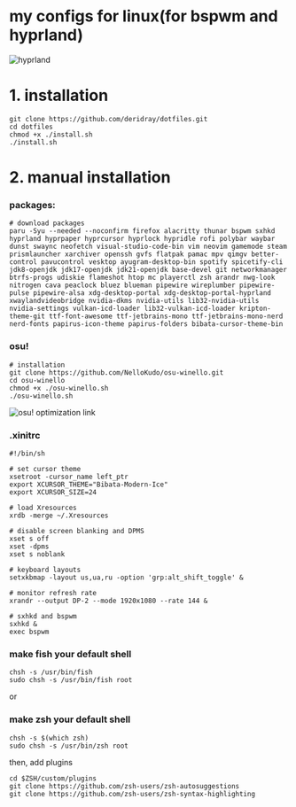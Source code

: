 # my configs for linux(for bspwm and hyprland)
![hyprland](https://github.com/user-attachments/assets/8488fba1-39fe-4bb9-89e9-2beae765c6e9)

# 1. installation
```
git clone https://github.com/deridray/dotfiles.git
cd dotfiles
chmod +x ./install.sh
./install.sh
```
# 2. manual installation
### packages:
```
# download packages
paru -Syu --needed --noconfirm firefox alacritty thunar bspwm sxhkd hyprland hyprpaper hyprcursor hyprlock hypridle rofi polybar waybar dunst swaync neofetch visual-studio-code-bin vim neovim gamemode steam prismlauncher xarchiver openssh gvfs flatpak pamac mpv qimgv better-control pavucontrol vesktop ayugram-desktop-bin spotify spicetify-cli jdk8-openjdk jdk17-openjdk jdk21-openjdk base-devel git networkmanager btrfs-progs udiskie flameshot htop mc playerctl zsh arandr nwg-look nitrogen cava peaclock bluez blueman pipewire wireplumber pipewire-pulse pipewire-alsa xdg-desktop-portal xdg-desktop-portal-hyprland xwaylandvideobridge nvidia-dkms nvidia-utils lib32-nvidia-utils nvidia-settings vulkan-icd-loader lib32-vulkan-icd-loader kripton-theme-git ttf-font-awesome ttf-jetbrains-mono ttf-jetbrains-mono-nerd nerd-fonts papirus-icon-theme papirus-folders bibata-cursor-theme-bin
```
### osu!
```
# installation
git clone https://github.com/NelloKudo/osu-winello.git
cd osu-winello
chmod +x ./osu-winello.sh
./osu-winello.sh
```
![osu! optimization link](https://github.com/NelloKudo/osu-winello/wiki/Optimizing:-osu!-performance#window-managers)
### .xinitrc
```
#!/bin/sh

# set cursor theme
xsetroot -cursor_name left_ptr
export XCURSOR_THEME="Bibata-Modern-Ice"
export XCURSOR_SIZE=24

# load Xresources
xrdb -merge ~/.Xresources

# disable screen blanking and DPMS
xset s off
xset -dpms
xset s noblank

# keyboard layouts
setxkbmap -layout us,ua,ru -option 'grp:alt_shift_toggle' &

# monitor refresh rate
xrandr --output DP-2 --mode 1920x1080 --rate 144 &

# sxhkd and bspwm
sxhkd &
exec bspwm
```
### make fish your default shell
```
chsh -s /usr/bin/fish
sudo chsh -s /usr/bin/fish root
```
or
### make zsh your default shell
```
chsh -s $(which zsh)
sudo chsh -s /usr/bin/zsh root
```
then, add plugins
```
cd $ZSH/custom/plugins
git clone https://github.com/zsh-users/zsh-autosuggestions
git clone https://github.com/zsh-users/zsh-syntax-highlighting
```
